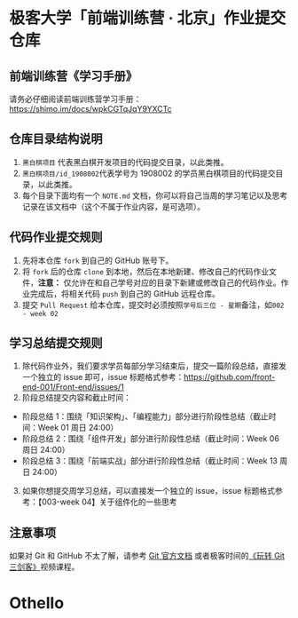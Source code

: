 # 极客大学「前端训练营 · 北京」作业提交仓库

## 前端训练营《学习手册》
请务必仔细阅读前端训练营学习手册：https://shimo.im/docs/wpkCGTqJqY9YXCTc

## 仓库目录结构说明

1. `黑白棋项目` 代表黑白棋开发项目的代码提交目录，以此类推。
2. `黑白棋项目/id_1908002`代表学号为 1908002 的学员黑白棋项目的代码提交目录，以此类推。
3. 每个目录下面均有一个 `NOTE.md` 文档，你可以将自己当周的学习笔记以及思考记录在该文档中（这个不属于作业内容，是可选项）。

## 代码作业提交规则

1. 先将本仓库 `fork` 到自己的 GitHub 账号下。
2. 将 `fork` 后的仓库 `clone` 到本地，然后在本地新建、修改自己的代码作业文件，**注意：** 仅允许在和自己学号对应的目录下新建或修改自己的代码作业。作业完成后，将相关代码 `push` 到自己的 GitHub 远程仓库。
3. 提交 `Pull Request` 给本仓库，提交时必须按照`学号后三位 - 星期`备注，如`002 - week 02`

## 学习总结提交规则

1. 除代码作业外，我们要求学员每部分学习结束后，提交一篇阶段总结，直接发一个独立的 issue 即可，issue 标题格式参考：https://github.com/front-end-001/Front-end/issues/1
2. 阶段总结提交内容和截止时间：
 - 阶段总结 1：围绕「知识架构」、「编程能力」部分进行阶段性总结（截止时间：Week 01 周日 24:00）
 - 阶段总结 2：围绕「组件开发」部分进行阶段性总结（截止时间：Week 06 周日 24:00）
 - 阶段总结 3：围绕「前端实战」部分进行阶段性总结（截止时间：Week 13 周日 24:00）
3. 如果你想提交周学习总结，可以直接发一个独立的 issue，issue 标题格式参考：【003-week 04】关于组件化的一些思考


## 注意事项

如果对 Git 和 GitHub 不太了解，请参考 [Git 官方文档](https://git-scm.com/book/zh/v2) 或者极客时间的[《玩转 Git 三剑客》](https://time.geekbang.org/course/intro/145)视频课程。
# Othello
